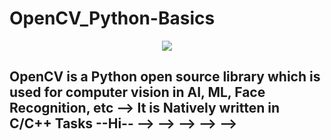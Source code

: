 # OpenCV_Python-Basics
<div align="center">
    <img src="https://opencv1.b-cdn.net/wp-content/uploads/2020/07/OpenCV_logo_no_text-1.svg" /><br>
</div>



**OpenCV is a Python open source library which is used for computer vision in AI, ML, Face Recognition, etc**
-->    It is Natively written in C/C++
**Tasks**
--Hi--
-->
-->
-->
-->
-->
--
